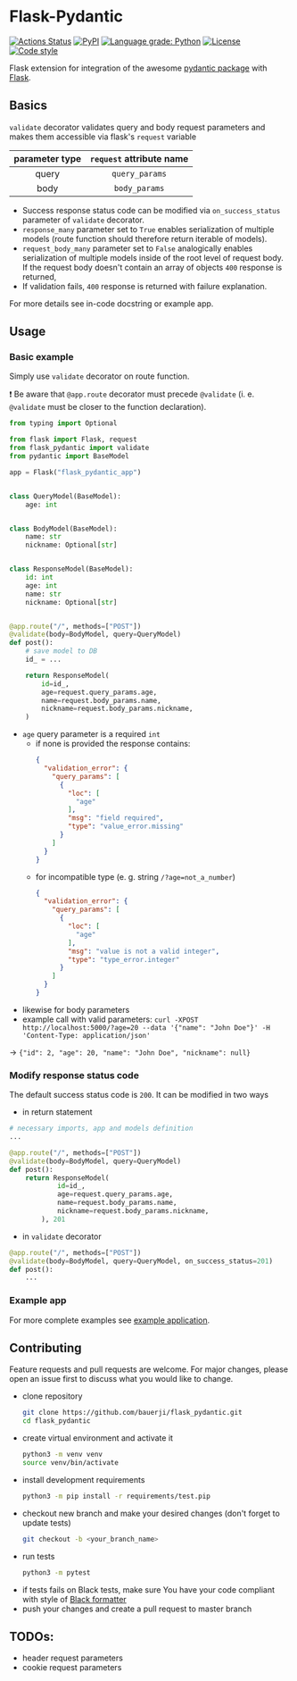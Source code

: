# Flask-Pydantic
[![Actions Status](https://github.com/bauerji/flask_pydantic/workflows/Python%20package/badge.svg?branch=master)](https://github.com/bauerji/flask_pydantic/actions)
[![PyPI](https://img.shields.io/pypi/v/Flask-Pydantic?color=g)](https://pypi.org/project/Flask-Pydantic/)
[![Language grade: Python](https://img.shields.io/lgtm/grade/python/g/bauerji/flask_pydantic.svg?logo=lgtm&logoWidth=18)](https://lgtm.com/projects/g/bauerji/flask_pydantic/context:python)
[![License](https://img.shields.io/badge/license-MIT-purple)](https://github.com/bauerji/flask_pydantic/blob/master/LICENSE)
[![Code style](https://img.shields.io/badge/code%20style-black-black)](https://github.com/psf/black)

Flask extension for integration of the awesome [pydantic package](https://github.com/samuelcolvin/pydantic) with [Flask](https://palletsprojects.com/p/flask/).

## Basics
`validate` decorator validates query and body request parameters and makes them accessible via flask's `request` variable

| **parameter type** | **`request` attribute name** |
|:--------------:|:------------------------:|
| query          | `query_params`           |
| body           | `body_params`            |

- Success response status code can be modified via `on_success_status` parameter of `validate` decorator.
- `response_many` parameter set to `True` enables serialization of multiple models (route function should therefore return iterable of models).
- `request_body_many` parameter set to `False` analogically enables serialization of multiple models inside of the root level of request body. If the request body doesn't contain an array of objects `400` response is returned,
- If validation fails, `400` response is returned with failure explanation.

For more details see in-code docstring or example app.

## Usage
### Basic example
Simply use `validate` decorator on route function. 

:exclamation: Be aware that `@app.route` decorator must precede `@validate` (i. e. `@validate` must be closer to the function declaration).
```python
from typing import Optional

from flask import Flask, request
from flask_pydantic import validate
from pydantic import BaseModel

app = Flask("flask_pydantic_app")


class QueryModel(BaseModel):
    age: int


class BodyModel(BaseModel):
    name: str
    nickname: Optional[str]


class ResponseModel(BaseModel):
    id: int
    age: int
    name: str
    nickname: Optional[str]


@app.route("/", methods=["POST"])
@validate(body=BodyModel, query=QueryModel)
def post():
    # save model to DB
    id_ = ...

    return ResponseModel(
        id=id_,
        age=request.query_params.age,
        name=request.body_params.name,
        nickname=request.body_params.nickname,
    )
```
- `age` query parameter is a required `int`
    - if none is provided the response contains: 
        ```json
        {
          "validation_error": {
            "query_params": [
              {
                "loc": [
                  "age"
                ],
                "msg": "field required",
                "type": "value_error.missing"
              }
            ]
          }
        }
        ```
    - for incompatible type (e. g. string `/?age=not_a_number`)
        ```json
        {
          "validation_error": {
            "query_params": [
              {
                "loc": [
                  "age"
                ],
                "msg": "value is not a valid integer",
                "type": "type_error.integer"
              }
            ]
          }
        }
        ```
- likewise for body parameters
- example call with valid parameters:
``curl -XPOST http://localhost:5000/?age=20 --data '{"name": "John Doe"}' -H 'Content-Type: application/json'``

-> ``{"id": 2, "age": 20, "name": "John Doe", "nickname": null}``

### Modify response status code
The default success status code is `200`. It can be modified in two ways
- in return statement
```python
# necessary imports, app and models definition
...

@app.route("/", methods=["POST"])
@validate(body=BodyModel, query=QueryModel)
def post():
    return ResponseModel(
            id=id_,
            age=request.query_params.age,
            name=request.body_params.name,
            nickname=request.body_params.nickname,
        ), 201
```
- in `validate` decorator
```python
@app.route("/", methods=["POST"])
@validate(body=BodyModel, query=QueryModel, on_success_status=201)
def post():
    ...
```

### Example app
For more complete examples see [example application](https://github.com/bauerji/flask_pydantic/tree/master/example_app).

## Contributing
Feature requests and pull requests are welcome. For major changes, please open an issue first to discuss what you would like to change.

- clone repository
    ```bash
    git clone https://github.com/bauerji/flask_pydantic.git
    cd flask_pydantic
    ```
 - create virtual environment and activate it
    ```bash
    python3 -m venv venv
    source venv/bin/activate
    ```
 - install development requirements
    ```bash
    python3 -m pip install -r requirements/test.pip
    ```
 - checkout new branch and make your desired changes (don't forget to update tests)
    ```bash
    git checkout -b <your_branch_name>
    ```
 - run tests
    ```bash
    python3 -m pytest
    ```
 - if tests fails on Black tests, make sure You have your code compliant with style of [Black formatter](https://github.com/psf/black)
 - push your changes and create a pull request to master branch

## TODOs:
- header request parameters
- cookie request parameters
